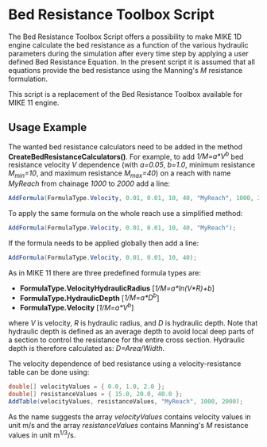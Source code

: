Bed Resistance Toolbox Script
=============================

The Bed Resistance Toolbox Script offers a possibility to make MIKE 1D engine
calculate the bed resistance as a function of the various hydraulic parameters
during the simulation after every time step by applying a user defined
Bed Resistance Equation. In the present script it is assumed that all equations
provide the bed resistance using the Manning's *M* resistance formulation.


This script is a replacement of the Bed Resistance Toolbox available for MIKE 11
engine.

Usage Example
-------------

The wanted bed resistance calculators need to be added in the method
**CreateBedResistanceCalculators()**. For example, to add
*1/M=a\*V<sup>b</sup>* bed resistance velocity *V* dependence (with
*a=0.05*,
*b=1.0*,
minimum resistance *M<sub>min</sub>=10*, and
maximum resistance *M<sub>max</sub>=40*)
on a reach with name *MyReach* from chainage *1000* to *2000* add a line:

```cs
AddFormula(FormulaType.Velocity, 0.01, 0.01, 10, 40, "MyReach", 1000, 2000);
```

To apply the same formula on the whole reach use a simplified method:

```cs
AddFormula(FormulaType.Velocity, 0.01, 0.01, 10, 40, "MyReach");
```

If the formula needs to be applied globally then add a line:

```cs
AddFormula(FormulaType.Velocity, 0.01, 0.01, 10, 40);
```

As in MIKE 11 there are three predefined formula types are:

* **FormulaType.VelocityHydraulicRadius** [*1/M=a\*ln(V\*R)+b*]
* **FormulaType.HydraulicDepth** [*1/M=a\*D<sup>b</sup>*]
* **FormulaType.Velocity** [*1/M=a\*V<sup>b</sup>*]

where *V* is velocity, *R* is hydraulic radius, and *D* is hydraulic depth.
Note that hydraulic depth is defined as an average depth to avoid local deep
parts of a section to control the resistance for the entire cross section.
Hydraulic depth is therefore calculated as: *D=Area/Width*.

The velocity dependence of bed resistance using a velocity-resistance table
can be done using:

```cs
double[] velocityValues = { 0.0, 1.0, 2.0 };
double[] resistanceValues = { 15.0, 20.0, 40.0 };
AddTable(velocityValues, resistanceValues, "MyReach", 1000, 2000);
```

As the name suggests the array *velocityValues* contains velocity values in
unit m/s and the array *resistanceValues* contains Manning's *M* resistance
values in unit m<sup>1/3</sup>/s.